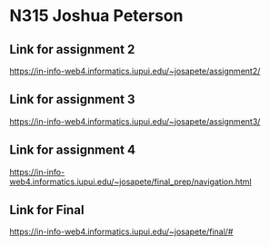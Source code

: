 # N315 Joshua Peterson
 
## Link for assignment 2
https://in-info-web4.informatics.iupui.edu/~josapete/assignment2/

## Link for assignment 3
https://in-info-web4.informatics.iupui.edu/~josapete/assignment3/

## Link for assignment 4
https://in-info-web4.informatics.iupui.edu/~josapete/final_prep/navigation.html

## Link for Final
https://in-info-web4.informatics.iupui.edu/~josapete/final/#
